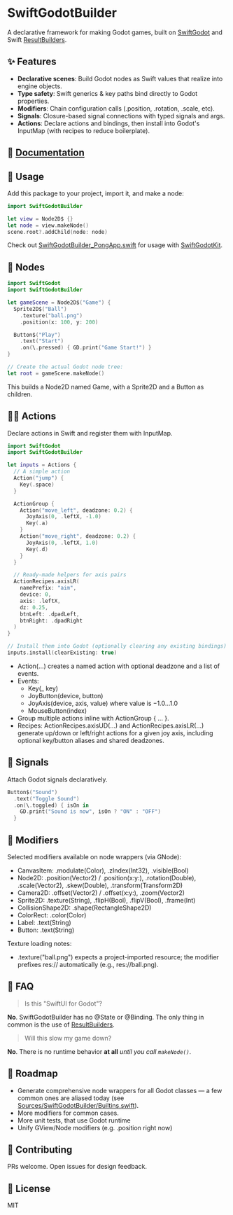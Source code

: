 # SwiftGodotBuilder

A declarative framework for making Godot games, built on [SwiftGodot](https://github.com/migueldeicaza/SwiftGodot) and Swift [ResultBuilders](https://docs.swift.org/swift-book/documentation/the-swift-programming-language/advancedoperators/#Result-Builders).

## ✨ Features
- **Declarative scenes**: Build Godot nodes as Swift values that realize into engine objects.
- **Type safety**: Swift generics & key paths bind directly to Godot properties.
- **Modifiers**: Chain configuration calls (.position, .rotation, .scale, etc).
- **Signals**: Closure-based signal connections with typed signals and args.
- **Actions**: Declare actions and bindings, then install into Godot's InputMap (with recipes to reduce boilerplate).

## 📕 [Documentation](https://johnsusek.github.io/SwiftGodotBuilder/documentation/swiftgodotbuilder/)

## 📄 Usage

Add this package to your project, import it, and make a node:

```swift
import SwiftGodotBuilder

let view = Node2D$ {}
let node = view.makeNode()
scene.root?.addChild(node: node)
```

Check out [SwiftGodotBuilder_PongApp.swift](https://github.com/johnsusek/SwiftGodotBuilder-Pong/blob/main/SwiftGodotBuilder-Pong/SwiftGodotBuilder_PongApp.swift) for usage with [SwiftGodotKit](https://github.com/migueldeicaza/SwiftGodotKit).

## 🌳 Nodes

```swift
import SwiftGodot
import SwiftGodotBuilder

let gameScene = Node2D$("Game") {
  Sprite2D$("Ball")
    .texture("ball.png")
    .position(x: 100, y: 200)

  Button$("Play")
    .text("Start")
    .on(\.pressed) { GD.print("Game Start!") }
}

// Create the actual Godot node tree:
let root = gameScene.makeNode()
```

This builds a Node2D named Game, with a Sprite2D and a Button as children.

## 🏃‍♂️ Actions
Declare actions in Swift and register them with InputMap.

```swift
import SwiftGodot
import SwiftGodotBuilder

let inputs = Actions {
  // A simple action
  Action("jump") {
    Key(.space)
  }

  ActionGroup {
    Action("move_left", deadzone: 0.2) {
      JoyAxis(0, .leftX, -1.0)
      Key(.a)
    }
    Action("move_right", deadzone: 0.2) {
      JoyAxis(0, .leftX, 1.0)
      Key(.d)
    }
  }

  // Ready-made helpers for axis pairs
  ActionRecipes.axisLR(
    namePrefix: "aim",
    device: 0,
    axis: .leftX,
    dz: 0.25,
    btnLeft: .dpadLeft,
    btnRight: .dpadRight
  )
}

// Install them into Godot (optionally clearing any existing bindings)
inputs.install(clearExisting: true)
```

- Action(...) creates a named action with optional deadzone and a list of events.
- Events:
  - Key(_ key)
  - JoyButton(device, button)
  - JoyAxis(device, axis, value) where value is −1.0…1.0
  - MouseButton(index)
- Group multiple actions inline with ActionGroup { ... }.
- Recipes: ActionRecipes.axisUD(...) and ActionRecipes.axisLR(...) generate up/down or left/right actions for a given joy axis, including optional key/button aliases and shared deadzones.


## 📡 Signals
Attach Godot signals declaratively.

```swift
Button$("Sound")
  .text("Toggle Sound")
  .on(\.toggled) { isOn in
    GD.print("Sound is now", isOn ? "ON" : "OFF")
  }
```

## 🎨 Modifiers
Selected modifiers available on node wrappers (via GNode<T>):

- CanvasItem: .modulate(Color), .zIndex(Int32), .visible(Bool)
- Node2D: .position(Vector2) / .position(x:y:), .rotation(Double), .scale(Vector2), .skew(Double), .transform(Transform2D)
- Camera2D: .offset(Vector2) / .offset(x:y:), .zoom(Vector2)
- Sprite2D: .texture(String), .flipH(Bool), .flipV(Bool), .frame(Int)
- CollisionShape2D: .shape(RectangleShape2D)
- ColorRect: .color(Color)
- Label: .text(String)
- Button: .text(String)

Texture loading notes:
- .texture("ball.png") expects a project-imported resource; the modifier prefixes res:// automatically (e.g., res://ball.png).


## 🙋 FAQ

> Is this "SwiftUI for Godot"?

**No**. SwiftGodotBuilder has no @State or @Binding. The only thing in common is the use of [ResultBuilders](https://docs.swift.org/swift-book/documentation/the-swift-programming-language/advancedoperators/#Result-Builders).

> Will this slow my game down?

**No**. There is no runtime behavior **at all** _until you call `makeNode()`_.

## 🔮 Roadmap
- Generate comprehensive node wrappers for all Godot classes — a few common ones are aliased today (see [Sources/SwiftGodotBuilder/Builtins.swift](Sources/SwiftGodotBuilder/Builtins.swift)).
- More modifiers for common cases.
- More unit tests, that use Godot runtime
- Unify GView/Node modifiers (e.g. .position right now)

## 🤝 Contributing
PRs welcome. Open issues for design feedback.


## 📜 License
MIT
